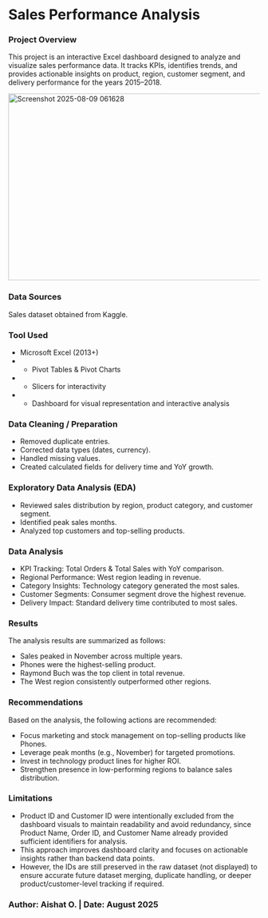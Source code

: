 # Sales Performance Analysis
### Project Overview
This project is an interactive Excel dashboard designed to analyze and visualize sales performance data. It tracks KPIs, identifies trends, and provides actionable insights on product, region, customer segment, and delivery performance for the years 2015–2018.

<img width="660" height="374" alt="Screenshot 2025-08-09 061628" src="https://github.com/user-attachments/assets/f982fa40-93fc-48c4-99a2-58aa030a27e6" />

### Data Sources
Sales dataset obtained from Kaggle.

### Tool Used
- Microsoft Excel (2013+)
- - Pivot Tables & Pivot Charts
- - Slicers for interactivity
- - Dashboard for visual representation and interactive analysis


### Data Cleaning / Preparation
- Removed duplicate entries.
- Corrected data types (dates, currency).
- Handled missing values.
- Created calculated fields for delivery time and YoY growth.

### Exploratory Data Analysis (EDA)
- Reviewed sales distribution by region, product category, and customer segment.
- Identified peak sales months.
- Analyzed top customers and top-selling products.

### Data Analysis
- KPI Tracking: Total Orders & Total Sales with YoY comparison.
- Regional Performance: West region leading in revenue.
- Category Insights: Technology category generated the most sales.
- Customer Segments: Consumer segment drove the highest revenue.
- Delivery Impact: Standard delivery time contributed to most sales.

### Results
The analysis results are summarized as follows:
- Sales peaked in November across multiple years.
- Phones were the highest-selling product.
- Raymond Buch was the top client in total revenue.
- The West region consistently outperformed other regions.

### Recommendations
Based on the analysis, the following actions are recommended:
- Focus marketing and stock management on top-selling products like Phones.
- Leverage peak months (e.g., November) for targeted promotions.
- Invest in technology product lines for higher ROI.
- Strengthen presence in low-performing regions to balance sales distribution.

### Limitations
- Product ID and Customer ID were intentionally excluded from the dashboard visuals to maintain readability and avoid redundancy, since Product Name, Order ID, and Customer Name already provided sufficient identifiers for analysis.
- This approach improves dashboard clarity and focuses on actionable insights rather than backend data points.
- However, the IDs are still preserved in the raw dataset (not displayed) to ensure accurate future dataset merging, duplicate handling, or deeper product/customer-level tracking if required.
### Author: Aishat O. | Date: August 2025
